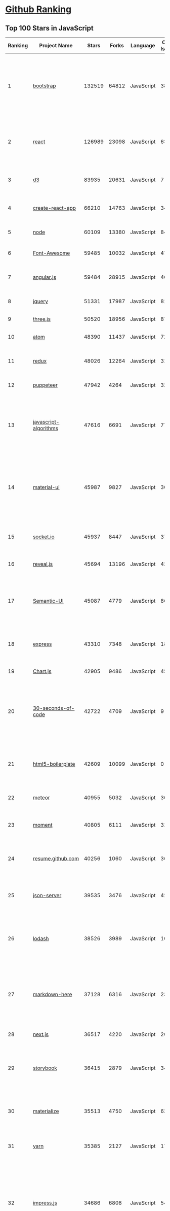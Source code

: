 [Github Ranking](../README.md)
==========

## Top 100 Stars in JavaScript

| Ranking | Project Name | Stars | Forks | Language | Open Issues | Description | Last Commit |
| ------- | ------------ | ----- | ----- | -------- | ----------- | ----------- | ----------- |
| 1 | [bootstrap](https://github.com/twbs/bootstrap) | 132519 | 64812 | JavaScript | 387 | The most popular HTML, CSS, and JavaScript framework for developing responsive, mobile first projects on the web. | 2019-04-13T14:39:37Z |
| 2 | [react](https://github.com/facebook/react) | 126989 | 23098 | JavaScript | 637 | A declarative, efficient, and flexible JavaScript library for building user interfaces. | 2019-04-13T19:37:40Z |
| 3 | [d3](https://github.com/d3/d3) | 83935 | 20631 | JavaScript | 7 | Bring data to life with SVG, Canvas and HTML. :bar_chart::chart_with_upwards_trend::tada: | 2019-03-14T16:14:52Z |
| 4 | [create-react-app](https://github.com/facebook/create-react-app) | 66210 | 14763 | JavaScript | 345 | Set up a modern web app by running one command. | 2019-04-14T03:18:55Z |
| 5 | [node](https://github.com/nodejs/node) | 60109 | 13380 | JavaScript | 848 | Node.js JavaScript runtime :sparkles::turtle::rocket::sparkles: | 2019-04-14T03:59:59Z |
| 6 | [Font-Awesome](https://github.com/FortAwesome/Font-Awesome) | 59485 | 10032 | JavaScript | 4770 | The iconic SVG, font, and CSS toolkit | 2019-04-11T22:04:29Z |
| 7 | [angular.js](https://github.com/angular/angular.js) | 59484 | 28915 | JavaScript | 460 | AngularJS - HTML enhanced for web apps! | 2019-04-12T14:51:27Z |
| 8 | [jquery](https://github.com/jquery/jquery) | 51331 | 17987 | JavaScript | 81 | jQuery JavaScript Library | 2019-04-13T17:33:16Z |
| 9 | [three.js](https://github.com/mrdoob/three.js) | 50520 | 18956 | JavaScript | 877 | JavaScript 3D library. | 2019-04-14T03:18:54Z |
| 10 | [atom](https://github.com/atom/atom) | 48390 | 11437 | JavaScript | 720 | :atom: The hackable text editor | 2019-04-13T20:00:49Z |
| 11 | [redux](https://github.com/reduxjs/redux) | 48026 | 12264 | JavaScript | 31 | Predictable state container for JavaScript apps | 2019-04-12T13:50:44Z |
| 12 | [puppeteer](https://github.com/GoogleChrome/puppeteer) | 47942 | 4264 | JavaScript | 326 | Headless Chrome Node API | 2019-04-13T07:28:59Z |
| 13 | [javascript-algorithms](https://github.com/trekhleb/javascript-algorithms) | 47616 | 6691 | JavaScript | 77 | 📝 Algorithms and data structures implemented in JavaScript with explanations and links to further readings | 2019-04-12T06:02:45Z |
| 14 | [material-ui](https://github.com/mui-org/material-ui) | 45987 | 9827 | JavaScript | 302 | React components for faster and easier web development. Build your own design system, or start with Material Design. | 2019-04-14T00:51:33Z |
| 15 | [socket.io](https://github.com/socketio/socket.io) | 45937 | 8447 | JavaScript | 376 | Realtime application framework (Node.JS server) | 2019-03-30T10:11:39Z |
| 16 | [reveal.js](https://github.com/hakimel/reveal.js) | 45694 | 13196 | JavaScript | 427 | The HTML Presentation Framework | 2019-04-10T08:09:46Z |
| 17 | [Semantic-UI](https://github.com/Semantic-Org/Semantic-UI) | 45087 | 4779 | JavaScript | 869 | Semantic is a UI component framework based around useful principles from natural language. | 2019-04-02T15:32:27Z |
| 18 | [express](https://github.com/expressjs/express) | 43310 | 7348 | JavaScript | 182 | Fast, unopinionated, minimalist web framework for node. | 2019-04-11T06:10:21Z |
| 19 | [Chart.js](https://github.com/chartjs/Chart.js) | 42905 | 9486 | JavaScript | 455 | Simple HTML5 Charts using the <canvas> tag | 2019-04-13T11:36:01Z |
| 20 | [30-seconds-of-code](https://github.com/30-seconds/30-seconds-of-code) | 42722 | 4709 | JavaScript | 9 | A curated collection of useful JavaScript snippets that you can understand in 30 seconds or less. | 2019-04-13T15:31:49Z |
| 21 | [html5-boilerplate](https://github.com/h5bp/html5-boilerplate) | 42609 | 10099 | JavaScript | 0 | A professional front-end template for building fast, robust, and adaptable web apps or sites. | 2019-04-12T00:28:07Z |
| 22 | [meteor](https://github.com/meteor/meteor) | 40955 | 5032 | JavaScript | 304 | Meteor, the JavaScript App Platform | 2019-04-13T00:32:19Z |
| 23 | [moment](https://github.com/moment/moment) | 40805 | 6111 | JavaScript | 317 | Parse, validate, manipulate, and display dates in javascript. | 2019-04-13T21:35:47Z |
| 24 | [resume.github.com](https://github.com/resume/resume.github.com) | 40256 | 1060 | JavaScript | 36 | Resumes generated using the GitHub informations | 2018-12-29T23:17:05Z |
| 25 | [json-server](https://github.com/typicode/json-server) | 39535 | 3476 | JavaScript | 424 | Get a full fake REST API with zero coding in less than 30 seconds (seriously) | 2019-03-26T12:22:05Z |
| 26 | [lodash](https://github.com/lodash/lodash) | 38526 | 3989 | JavaScript | 10 | A modern JavaScript utility library delivering modularity, performance, & extras. | 2019-04-08T08:42:46Z |
| 27 | [markdown-here](https://github.com/adam-p/markdown-here) | 37128 | 6316 | JavaScript | 233 | Google Chrome, Firefox, and Thunderbird extension that lets you write email in Markdown and render it before sending. | 2019-03-20T19:54:09Z |
| 28 | [next.js](https://github.com/zeit/next.js) | 36517 | 4220 | JavaScript | 200 | The React Framework | 2019-04-14T00:16:45Z |
| 29 | [storybook](https://github.com/storybooks/storybook) | 36415 | 2879 | JavaScript | 346 | UI component dev & test: React, Vue, Angular, React Native, Ember, Web Components & more! | 2019-04-14T02:24:27Z |
| 30 | [materialize](https://github.com/Dogfalo/materialize) | 35513 | 4750 | JavaScript | 636 | Materialize, a CSS Framework based on Material Design | 2019-04-08T18:44:43Z |
| 31 | [yarn](https://github.com/yarnpkg/yarn) | 35385 | 2127 | JavaScript | 1776 | 📦🐈 Fast, reliable, and secure dependency management. | 2019-04-12T15:14:24Z |
| 32 | [impress.js](https://github.com/impress/impress.js) | 34686 | 6808 | JavaScript | 54 | It's a presentation framework based on the power of CSS3 transforms and transitions in modern browsers and inspired by the idea behind prezi.com. | 2019-04-13T23:53:10Z |
| 33 | [Front-End-Checklist](https://github.com/thedaviddias/Front-End-Checklist) | 34145 | 3244 | JavaScript | 3 | 🗂 The perfect Front-End Checklist for modern websites and meticulous developers | 2019-04-13T14:33:35Z |
| 34 | [gatsby](https://github.com/gatsbyjs/gatsby) | 33746 | 4727 | JavaScript | 504 | Build blazing fast, modern apps and websites with React | 2019-04-14T00:34:29Z |
| 35 | [incubator-echarts](https://github.com/apache/incubator-echarts) | 33500 | 9747 | JavaScript | 3250 | A powerful, interactive charting and visualization library for browser | 2019-04-12T03:03:47Z |
| 36 | [gulp](https://github.com/gulpjs/gulp) | 31086 | 4408 | JavaScript | 25 | The streaming build system | 2019-03-30T19:55:28Z |
| 37 | [parcel](https://github.com/parcel-bundler/parcel) | 30956 | 1398 | JavaScript | 658 | 📦🚀 Blazing fast, zero configuration web application bundler | 2019-04-13T15:21:44Z |
| 38 | [awesome-selfhosted](https://github.com/Kickball/awesome-selfhosted) | 30692 | 2486 | JavaScript | 44 | This is a list of Free Software network services and web applications which can be hosted locally. Selfhosting is the process of locally hosting and managing applications instead of renting from SaaS providers. | 2019-04-13T20:36:43Z |
| 39 | [anime](https://github.com/juliangarnier/anime) | 30657 | 2234 | JavaScript | 90 | JavaScript animation engine | 2019-03-28T16:45:00Z |
| 40 | [jQuery-File-Upload](https://github.com/blueimp/jQuery-File-Upload) | 29878 | 7968 | JavaScript | 53 | File Upload widget with multiple file selection, drag&drop support, progress bar, validation and preview images, audio and video for jQuery. Supports cross-domain, chunked and resumable file uploads. Works with any server-side platform (Google App Engine, PHP, Python, Ruby on Rails, Java, etc.) that supports standard HTML form file uploads. | 2019-04-11T21:26:59Z |
| 41 | [brackets](https://github.com/adobe/brackets) | 29684 | 6395 | JavaScript | 2410 | An open source code editor for the web, written in JavaScript, HTML and CSS. | 2019-04-13T06:01:44Z |
| 42 | [Ghost](https://github.com/TryGhost/Ghost) | 29580 | 6355 | JavaScript | 116 | 👻 The headless Node.js CMS for professional publishing | 2019-04-13T05:14:53Z |
| 43 | [serverless](https://github.com/serverless/serverless) | 29355 | 3226 | JavaScript | 470 | Serverless Framework – Build web, mobile and IoT applications with serverless architectures using AWS Lambda, Azure Functions, Google CloudFunctions & more! –  | 2019-04-13T23:02:05Z |
| 44 | [pm2](https://github.com/Unitech/pm2) | 28745 | 1955 | JavaScript | 647 | Node.js Production Process Manager with a built-in Load Balancer. | 2019-04-09T21:24:42Z |
| 45 | [hyper](https://github.com/zeit/hyper) | 28276 | 2306 | JavaScript | 742 | A terminal built on web technologies | 2019-04-09T20:06:16Z |
| 46 | [backbone](https://github.com/jashkenas/backbone) | 27444 | 5715 | JavaScript | 79 | Give your JS App some Backbone with Models, Views, Collections, and Events | 2019-02-19T18:36:16Z |
| 47 | [immutable-js](https://github.com/immutable-js/immutable-js) | 27037 | 1574 | JavaScript | 123 | Immutable persistent data collections for Javascript which increase efficiency and simplicity. | 2019-03-08T14:05:52Z |
| 48 | [33-js-concepts](https://github.com/leonardomso/33-js-concepts) | 26920 | 2543 | JavaScript | 5 | 📜 33 concepts every JavaScript developer should know. | 2019-04-02T11:54:44Z |
| 49 | [nodebestpractices](https://github.com/i0natan/nodebestpractices) | 26906 | 2057 | JavaScript | 30 | :white_check_mark: The largest Node.js best practices list (April 2019) | 2019-04-14T03:40:51Z |
| 50 | [tech-interview-handbook](https://github.com/yangshun/tech-interview-handbook) | 26896 | 3605 | JavaScript | 7 | 💯 Algorithms study materials, behavioral content and tips for rocking your coding interview | 2019-04-03T16:18:01Z |
| 51 | [slate](https://github.com/lord/slate) | 26691 | 16374 | JavaScript | 42 | Beautiful static documentation for your API | 2019-04-12T07:52:14Z |
| 52 | [hackathon-starter](https://github.com/sahat/hackathon-starter) | 26311 | 5295 | JavaScript | 14 | A boilerplate for Node.js web applications | 2019-04-08T04:39:04Z |
| 53 | [fullPage.js](https://github.com/alvarotrigo/fullPage.js) | 26300 | 6347 | JavaScript | 140 | fullPage plugin by Alvaro Trigo. Create full screen pages fast and simple | 2019-04-12T11:39:13Z |
| 54 | [pdf.js](https://github.com/mozilla/pdf.js) | 26194 | 6268 | JavaScript | 601 | PDF Reader in JavaScript | 2019-04-13T17:50:17Z |
| 55 | [hexo](https://github.com/hexojs/hexo) | 26043 | 3480 | JavaScript | 212 | A fast, simple & powerful blog framework, powered by Node.js. | 2019-04-11T08:20:23Z |
| 56 | [clipboard.js](https://github.com/zenorocha/clipboard.js) | 25671 | 2955 | JavaScript | 49 | :scissors: Modern copy to clipboard. No Flash. Just 3kb gzipped :clipboard: | 2019-03-26T10:59:33Z |
| 57 | [async](https://github.com/caolan/async) | 25437 | 2307 | JavaScript | 7 | Async utilities for node and the browser | 2019-04-07T22:25:08Z |
| 58 | [todomvc](https://github.com/tastejs/todomvc) | 25217 | 13358 | JavaScript | 149 | Helping you select an MV* framework - Todo apps for React.js, Ember.js, Angular, and many more | 2019-03-28T09:04:59Z |
| 59 | [realworld](https://github.com/gothinkster/realworld) | 24631 | 1655 | JavaScript | 130 | "The mother of all demo apps" — Exemplary fullstack Medium.com clone powered by React, Angular, Node, Django, and many more 🏅 | 2019-04-13T18:21:27Z |
| 60 | [video.js](https://github.com/videojs/video.js) | 24589 | 5930 | JavaScript | 201 | Video.js - open source HTML5 & Flash video player | 2019-04-12T18:59:15Z |
| 61 | [Leaflet](https://github.com/Leaflet/Leaflet) | 24501 | 4031 | JavaScript | 418 |  :leaves: JavaScript library for mobile-friendly interactive maps | 2019-04-10T15:26:20Z |
| 62 | [phaser](https://github.com/photonstorm/phaser) | 24441 | 5903 | JavaScript | 203 | Phaser is a fun, free and fast 2D game framework for making HTML5 games for desktop and mobile web browsers, supporting Canvas and WebGL rendering. | 2019-04-12T17:36:53Z |
| 63 | [underscore](https://github.com/jashkenas/underscore) | 24381 | 5384 | JavaScript | 119 | JavaScript's utility _ belt | 2019-04-10T10:31:13Z |
| 64 | [nylas-mail](https://github.com/nylas/nylas-mail) | 24299 | 1358 | JavaScript | 1045 | :love_letter: An extensible desktop mail app built on the modern web.  Forks welcome! | 2019-01-10T07:27:22Z |
| 65 | [incubator-superset](https://github.com/apache/incubator-superset) | 23912 | 4461 | JavaScript | 1064 | Apache Superset (incubating) is a modern, enterprise-ready business intelligence web application | 2019-04-13T21:38:26Z |
| 66 | [awesome-react-native](https://github.com/jondot/awesome-react-native) | 23809 | 2902 | JavaScript | 49 | Awesome React Native components, news, tools, and learning material! | 2019-04-12T15:19:26Z |
| 67 | [slick](https://github.com/kenwheeler/slick) | 23672 | 4716 | JavaScript | 1069 | the last carousel you'll ever need | 2019-04-09T17:17:08Z |
| 68 | [Modernizr](https://github.com/Modernizr/Modernizr) | 23535 | 3028 | JavaScript | 186 | Modernizr is a JavaScript library that detects HTML5 and CSS3 features in the user’s browser. | 2019-03-22T15:45:25Z |
| 69 | [select2](https://github.com/select2/select2) | 23458 | 5532 | JavaScript | 109 | Select2 is a jQuery based replacement for select boxes. It supports searching, remote data sets, and infinite scrolling of results. | 2019-04-11T09:58:43Z |
| 70 | [styled-components](https://github.com/styled-components/styled-components) | 23184 | 1379 | JavaScript | 91 | Visual primitives for the component age. Use the best bits of ES6 and CSS to style your apps without stress 💅 | 2019-04-12T23:56:26Z |
| 71 | [mermaid](https://github.com/knsv/mermaid) | 23034 | 1344 | JavaScript | 267 | Generation of diagram and flowchart from text in a similar manner as markdown | 2019-03-18T10:48:25Z |
| 72 | [clean-code-javascript](https://github.com/ryanmcdermott/clean-code-javascript) | 22720 | 2421 | JavaScript | 26 | :bathtub: Clean Code concepts adapted for JavaScript | 2019-03-24T21:13:45Z |
| 73 | [pixi.js](https://github.com/pixijs/pixi.js) | 22518 | 3204 | JavaScript | 55 | The HTML5 Creation Engine: Create beautiful digital content with the fastest, most flexible 2D WebGL renderer. | 2019-04-12T16:03:26Z |
| 74 | [request](https://github.com/request/request) | 22335 | 2638 | JavaScript | 278 | 🏊🏾 Simplified HTTP request client. | 2019-04-10T12:54:32Z |
| 75 | [quill](https://github.com/quilljs/quill) | 22315 | 1661 | JavaScript | 535 | Quill is a modern WYSIWYG editor built for compatibility and extensibility. | 2019-04-08T07:24:59Z |
| 76 | [preact](https://github.com/developit/preact) | 22271 | 1154 | JavaScript | 136 | ⚛️ Fast 3kB React alternative with the same modern API. Components & Virtual DOM. | 2019-04-13T19:51:08Z |
| 77 | [react-boilerplate](https://github.com/react-boilerplate/react-boilerplate) | 21970 | 4335 | JavaScript | 16 | :fire: A highly scalable, offline-first foundation with the best developer experience and a focus on performance and best practices. | 2019-04-12T13:20:12Z |
| 78 | [fetch](https://github.com/github/fetch) | 21821 | 2011 | JavaScript | 12 | A window.fetch JavaScript polyfill. | 2019-04-11T06:52:16Z |
| 79 | [500lines](https://github.com/aosabook/500lines) | 21391 | 4882 | JavaScript | 47 | 500 Lines or Less | 2019-03-02T12:07:52Z |
| 80 | [ember.js](https://github.com/emberjs/ember.js) | 20881 | 4146 | JavaScript | 267 | Ember.js - A JavaScript framework for creating ambitious web applications | 2019-04-14T00:39:04Z |
| 81 | [dayjs](https://github.com/iamkun/dayjs) | 20738 | 893 | JavaScript | 34 | ⏰ Day.js 2KB immutable date library alternative to Moment.js with the same modern API | 2019-04-12T10:14:30Z |
| 82 | [postcss](https://github.com/postcss/postcss) | 20602 | 1124 | JavaScript | 14 | Transforming styles with JS plugins | 2019-04-12T19:11:33Z |
| 83 | [gitbook](https://github.com/GitbookIO/gitbook) | 20514 | 2885 | JavaScript | 1001 | 📝 Modern documentation format and toolchain using Git and Markdown | 2019-03-12T10:31:01Z |
| 84 | [sails](https://github.com/balderdashy/sails) | 20401 | 1837 | JavaScript | 231 | Realtime MVC Framework for Node.js | 2019-04-10T20:39:47Z |
| 85 | [vue-cli](https://github.com/vuejs/vue-cli) | 20167 | 3296 | JavaScript | 341 | 🛠️ Standard Tooling for Vue.js Development | 2019-04-13T18:59:56Z |
| 86 | [hammer.js](https://github.com/hammerjs/hammer.js) | 19910 | 2528 | JavaScript | 264 | A javascript library for multi-touch gestures :// You can touch this | 2018-06-07T10:29:26Z |
| 87 | [vuex](https://github.com/vuejs/vuex) | 19820 | 6361 | JavaScript | 124 | 🗃️ Centralized State Management for Vue.js. | 2019-04-11T01:48:38Z |
| 88 | [RxJS](https://github.com/Reactive-Extensions/RxJS) | 19618 | 2276 | JavaScript | 288 | The Reactive Extensions for JavaScript | 2018-04-18T20:17:39Z |
| 89 | [swiper](https://github.com/nolimits4web/swiper) | 19553 | 7042 | JavaScript | 166 | Most modern mobile touch slider with hardware accelerated transitions | 2019-04-13T16:18:10Z |
| 90 | [ace](https://github.com/ajaxorg/ace) | 19505 | 4310 | JavaScript | 663 | Ace (Ajax.org Cloud9 Editor) | 2019-04-12T00:56:59Z |
| 91 | [nuxt.js](https://github.com/nuxt/nuxt.js) | 19423 | 1642 | JavaScript | 140 | The Vue.js Framework | 2019-04-13T19:24:32Z |
| 92 | [nativefier](https://github.com/jiahaog/nativefier) | 19295 | 1088 | JavaScript | 156 | Make any web page a desktop application | 2019-04-06T12:18:33Z |
| 93 | [webtorrent](https://github.com/webtorrent/webtorrent) | 19283 | 1844 | JavaScript | 90 | ⚡️ Streaming torrent client for the web | 2019-04-09T21:45:54Z |
| 94 | [cheerio](https://github.com/cheeriojs/cheerio) | 19203 | 1239 | JavaScript | 213 | Fast, flexible, and lean implementation of core jQuery designed specifically for the server. | 2019-04-12T00:25:56Z |
| 95 | [mobx](https://github.com/mobxjs/mobx) | 19082 | 1143 | JavaScript | 33 | Simple, scalable state management. | 2019-04-12T18:30:04Z |
| 96 | [react-starter-kit](https://github.com/kriasoft/react-starter-kit) | 19040 | 3834 | JavaScript | 509 | React Starter Kit — isomorphic web app boilerplate (Node.js, Express, GraphQL, React.js, Babel, PostCSS, Webpack, Browsersync) | 2019-04-09T16:17:06Z |
| 97 | [marked](https://github.com/markedjs/marked) | 19016 | 2518 | JavaScript | 74 | A markdown parser and compiler. Built for speed. | 2019-04-13T18:12:09Z |
| 98 | [front-end-interview-handbook](https://github.com/yangshun/front-end-interview-handbook) | 18876 | 2331 | JavaScript | 20 | 🕸 Almost complete answers to "Front-end Job Interview Questions" which you can use to interview potential candidates, test yourself or completely ignore | 2019-04-01T07:13:17Z |
| 99 | [dragula](https://github.com/bevacqua/dragula) | 18841 | 1596 | JavaScript | 210 | :ok_hand: Drag and drop so simple it hurts | 2019-01-23T22:25:06Z |
| 100 | [particles.js](https://github.com/VincentGarreau/particles.js) | 18792 | 3187 | JavaScript | 265 | A lightweight JavaScript library for creating particles | 2019-01-23T06:24:29Z |

